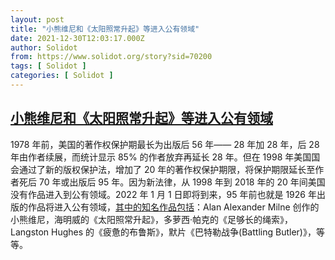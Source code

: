 ```yaml
---
layout: post
title: "小熊维尼和《太阳照常升起》等进入公有领域"
date: 2021-12-30T12:03:17.000Z
author: Solidot
from: https://www.solidot.org/story?sid=70200
tags: [ Solidot ]
categories: [ Solidot ]
---
```

<!--1640865797000-->
[小熊维尼和《太阳照常升起》等进入公有领域](https://www.solidot.org/story?sid=70200)
------

<div>
1978 年前，美国的著作权保护期最长为出版后 56 年—— 28 年加 28 年，后 28 年由作者续展，而统计显示 85% 的作者放弃再延长 28 年。但在 1998 年美国国会通过了新的版权保护法，增加了 20 年的著作权保护期限，将保护期限延长至作者死后 70 年或出版后 95 年。因为新法律，从 1998 年到 2018 年的 20 年间美国没有作品进入到公有领域。2022 年 1 月 1 日即将到来，95 年前也就是 1926 年出版的作品将进入公有领域，<a href="https://www.smithsonianmag.com/smart-news/whats-entering-the-public-domain-on-january-1-winnie-pooh-ernest-hemingway-180979299/" target="_blank">其中的知名作品包括</a>：Alan Alexander Milne 创作的小熊维尼，海明威的《太阳照常升起》，多萝西·帕克的《足够长的绳索》，Langston Hughes 的《疲惫的布鲁斯》，默片《巴特勒战争(Battling Butler)》，等等。
</div>

